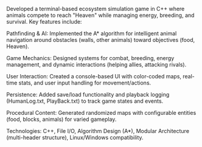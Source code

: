 Developed a terminal-based ecosystem simulation game in C++ where animals compete to reach "Heaven" while managing energy, breeding, and survival. Key features include:

Pathfinding & AI: Implemented the A* algorithm for intelligent animal navigation around obstacles (walls, other animals) toward objectives (food, Heaven).

Game Mechanics: Designed systems for combat, breeding, energy management, and dynamic interactions (helping allies, attacking rivals).

User Interaction: Created a console-based UI with color-coded maps, real-time stats, and user input handling for movement/actions.

Persistence: Added save/load functionality and playback logging (HumanLog.txt, PlayBack.txt) to track game states and events.

Procedural Content: Generated randomized maps with configurable entities (food, blocks, animals) for varied gameplay.

Technologies: C++, File I/O, Algorithm Design (A*), Modular Architecture (multi-header structure), Linux/Windows compatibility.
